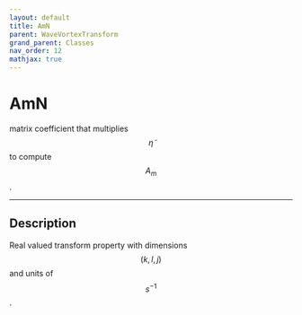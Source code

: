 ```yaml
---
layout: default
title: AmN
parent: WaveVortexTransform
grand_parent: Classes
nav_order: 12
mathjax: true
---
```


#  AmN

matrix coefficient that multiplies $$\tilde{\eta}$$ to compute $$A_m$$.


---

## Description
Real valued transform property with dimensions $$(k,l,j)$$ and units of $$s^{-1}$$.

